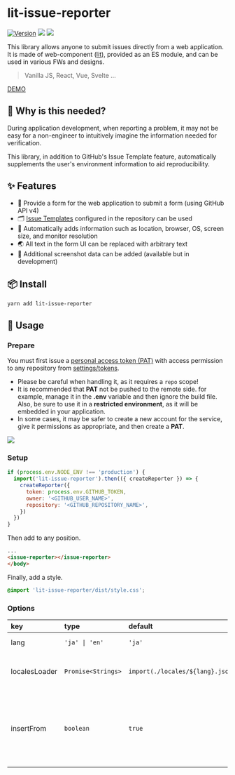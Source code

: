 # lit-issue-reporter

<a href="https://www.npmjs.com/package/lit-issue-reporter"><img alt="Version" src="https://img.shields.io/badge/version-0.1.0-blue.svg?cacheSeconds=86400" /></a>
<a href="https://github.com/nodejs/node/blob/main/doc/changelogs/CHANGELOG_V14.md#14.20.0" target="_blank"><img src="https://img.shields.io/badge/node-%3E%3D14.20.0-blue.svg" /></a>
<a href="https://lit-issue-reporter.vercel.app/"><img src="https://vercelbadge.vercel.app/api/uuki/lit-issue-repoter" />
</a>

This library allows anyone to submit issues directly from a web application.  
It is made of web-component ([lit](https://github.com/lit/lit)), provided as an ES module, and can be used in various FWs and designs.

> Vanilla JS, React, Vue, Svelte ...

[DEMO](https://lit-issue-reporter.vercel.app/)

## 🤔 Why is this needed?

During application development, when reporting a problem, it may not be easy for a non-engineer to intuitively imagine the information needed for verification.

This library, in addition to GitHub's Issue Template feature, automatically supplements the user's environment information to aid reproducibility.

## ✨ Features

- 📝 Provide a form for the web application to submit a form (using GitHub API v4)
- 🗂️ [Issue Templates](https://docs.github.com/ja/communities/using-templates-to-encourage-useful-issues-and-pull-requests/configuring-issue-templates-for-your-repository) configured in the repository can be used
- 🔦 Automatically adds information such as location, browser, OS, screen size, and monitor resolution
- 🌏 All text in the form UI can be replaced with arbitrary text
- 📸 Additional screenshot data can be added (available but in development)

## 📦 Install

```shell
yarn add lit-issue-reporter
```

## 🐣 Usage

### Prepare

You must first issue a [personal access token (PAT)](https://docs.github.com/ja/authentication/keeping-your-account-and-data-secure/creating-a-personal-access-token) with access permission to any repository from [settings/tokens](https://github.com/settings/tokens).

- Please be careful when handling it, as it requires a `repo` scope!
- It is recommended that **PAT** not be pushed to the remote side. for example, manage it in the **.env** variable and then ignore the build file.  
Also, be sure to use it in a **restricted environment**, as it will be embedded in your application.
- In some cases, it may be safer to create a new account for the service, give it permissions as appropriate, and then create a **PAT**.

<img src="https://user-images.githubusercontent.com/3760515/182954290-58238034-30e7-46d5-b9d7-65c7d5860e2e.png" />

### Setup

```js
if (process.env.NODE_ENV !== 'production') {
  import('lit-issue-reporter').then(({ createReporter }) => {
    createReporter({
      token: process.env.GITHUB_TOKEN,
      owner: '<GITHUB_USER_NAME>',
      repository: '<GITHUB_REPOSITORY_NAME>',
    })
  })
}
```

Then add to any position.

```html
...
<issue-reporter></issue-reporter>
</body>
```

Finally, add a style.

```css
@import 'lit-issue-reporter/dist/style.css';
```

### Options

| key | type | default | description |
|:--|:--|:--|:--|
| lang | `'ja' \| 'en'` | `'ja'` | i18n by [lit-translate](https://github.com/andreasbm/lit-translate) |
| localesLoader | `Promise<Strings>` | `import(./locales/${lang}.json)` | Can be replaced by specifying any loader |
| insertFrom | `boolean` | `true` | The following text will be inserted at the end of the body. `Sent by lit-issue-repoter` |

